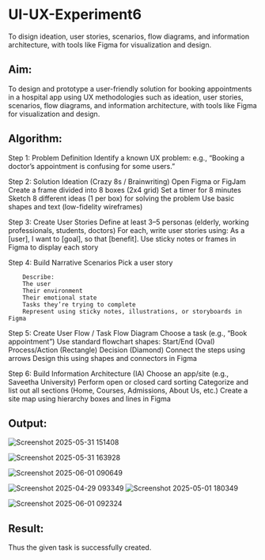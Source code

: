 # UI-UX-Experiment6
To disign ideation, user stories, scenarios, flow diagrams, and information architecture, with tools like Figma for visualization and design.

## Aim:
To design and prototype a user-friendly solution for booking appointments in a hospital app using UX methodologies such 
as ideation, user stories, scenarios, flow diagrams, and information architecture, with tools like Figma for visualization and design.
## Algorithm:
Step 1: Problem Definition
        Identify a known UX problem: e.g., “Booking a doctor’s appointment is confusing for some users.”

Step 2: Solution Ideation (Crazy 8s / Brainwriting)
        Open Figma or FigJam
        Create a frame divided into 8 boxes (2x4 grid)
        Set a timer for 8 minutes
        Sketch 8 different ideas (1 per box) for solving the problem
        Use basic shapes and text (low-fidelity wireframes)

Step 3: Create User Stories
        Define at least 3–5 personas (elderly, working professionals, students, doctors)
        For each, write user stories using:
        As a [user], I want to [goal], so that [benefit].
        Use sticky notes or frames in Figma to display each story

Step 4: Build Narrative Scenarios
        Pick a user story

        Describe:
        The user
        Their environment
        Their emotional state
        Tasks they’re trying to complete
        Represent using sticky notes, illustrations, or storyboards in Figma

Step 5: Create User Flow / Task Flow Diagram
        Choose a task (e.g., “Book appointment”)
        Use standard flowchart shapes:
               Start/End (Oval)
               Process/Action (Rectangle)
              Decision (Diamond)
              Connect the steps using arrows
              Design this using shapes and connectors in Figma

Step 6: Build Information Architecture (IA)
        Choose an app/site (e.g., Saveetha University)
        Perform open or closed card sorting
        Categorize and list out all sections (Home, Courses, Admissions, About Us, etc.)
        Create a site map using hierarchy boxes and lines in Figma

## Output:

![Screenshot 2025-05-31 151408](https://github.com/user-attachments/assets/2fa3e3d0-4135-4892-8309-bf32b027e2c1)

![Screenshot 2025-05-31 163928](https://github.com/user-attachments/assets/01bfe187-fd45-41ca-8d55-66e527fbca10)

![Screenshot 2025-06-01 090649](https://github.com/user-attachments/assets/54b8cb40-941e-406a-9a74-ac488979ecb7)

![Screenshot 2025-04-29 093349](https://github.com/user-attachments/assets/f718e36f-ed88-4b0b-9e66-7226ce32d6f9)
![Screenshot 2025-05-01 180349](https://github.com/user-attachments/assets/d6eec9fb-120d-498f-bbfc-6d89e055f999)

![Screenshot 2025-06-01 092324](https://github.com/user-attachments/assets/b75e7059-8158-4083-856e-3ababb350b95)


## Result:

Thus the given task is successfully created.
